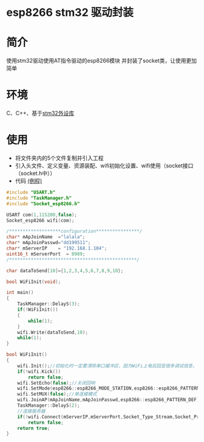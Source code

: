 esp8266 stm32 驱动封装
====

# 简介
使用stm32驱动使用AT指令驱动的esp8266模块
并封装了socket类，让使用更加简单

# 环境
C、C++、基于[stm32外设库](https://github.com/Neutree/STM32f103DriverLib)

# 使用
* 将文件夹内的5个文件复制并引入工程
* 引入头文件、定义变量、资源装配、wifi初始化设置、wifi使用（socket接口（socket.h中））
* 代码 [(例程)](../../../example/offchip/esp8266/stm32f103c8t6)
```cpp
#include "USART.h"
#include "TaskManager.h"
#include "Socket_esp8266.h"

USART com(1,115200,false);
Socket_esp8266 wifi(com);

/*******************configuration****************/
char* mApJoinName  ="lalala";
char* mApJoinPasswd="dd199511";
char* mServerIP    = "192.168.1.104";
uint16_t mServerPort  = 8989;
/***********************************************/

char dataToSend[10]={1,2,3,4,5,6,7,8,9,10};

bool WiFiInit(void);

int main()
{
    TaskManager::DelayS(3);
    if(!WiFiInit())
	{
		while(1);
	}
    wifi.Write(dataToSend,10);
	while(1);
}

bool WiFiInit()
{
    wifi.Init();//初始化时一定要清除串口缓冲区，因为WiFi上电后回显很多调试信息，可能会造成串口缓冲区溢出，上电大于2秒后调用
    if(!wifi.Kick())
        return false;
    wifi.SetEcho(false);//关闭回响
    wifi.SetMode(esp8266::esp8266_MODE_STATION,esp8266::esp8266_PATTERN_DEF);//设置为station模式
    wifi.SetMUX(false);//单连接模式
    wifi.JoinAP(mApJoinName,mApJoinPasswd,esp8266::esp8266_PATTERN_DEF);//加入AP
    TaskManager::DelayS(2);
    //连接服务器
    if(!wifi.Connect(mServerIP,mServerPort,Socket_Type_Stream,Socket_Protocol_IPV4))
        return false;
    return true;
}

```